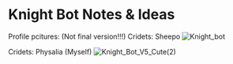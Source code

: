 # Knight Bot Notes & Ideas

Profile pcitures:
(Not final version!!!)
Cridets: Sheepo
![Knight_bot](https://user-images.githubusercontent.com/75495062/149950658-cec4a8a8-3a18-439a-919a-46313f61a763.png)

Cridets: Physalia (Myself)
![Knight_Bot_V5_Cute(2)](https://user-images.githubusercontent.com/75495062/151259454-80547d34-d5f3-456c-9fc2-d85877819235.jpg)
